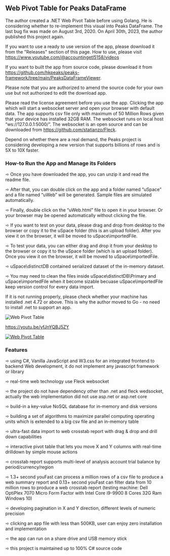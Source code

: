 ## Web Pivot Table for Peaks DataFrame

The author created a .NET Web Pivot Table before using Golang. He is considering whether to re-implement this visual into Peaks DataFrame. The last bug fix was made on August 3rd, 2020. On April 30th, 2023, the author published this project again. 

If you want to use a ready to use version of the app, please download it from the "Releases" section of this page. How to use, please visit https://www.youtube.com/@accountingetl5158/videos

If you want to built the app from source code, please download it from https://github.com/hkpeaks/peaks-framework/tree/main/PeaksDataFrameViewer.

Please note that you are authorized to amend the source code for your own use but not authorized to edit the download app.

Please read the license agreement before you use the app. Clicking the app which will start a websocket server and open your browser with default data. The app supports csv file only with maximum of 50 Million Rows given that your device has installed 32GB RAM. The websocket runs on local host “ws://127.0.0.1:5000/”. The websocket is an open source and can be downloaded from https://github.com/statianzo/Fleck.

Depend on whether there are a real demand, the Peaks project is considering developing a new version that supports billions of rows and is 5X to 10X faster.

### How-to Run the App and Manage its Folders

➾ Once you have downloaded the app, you can unzip it and read the readme file.

➾ After that, you can double click on the app and a folder named “uSpace” and a file named “uWeb” will be generated. Sample files are simulated automatically.

➾ Finally, double click on the “uWeb.html” file to open it in your browser. Or your browser may be opened automatically without clicking the file.

➾ If you want to test on your data, please drag and drop from desktop to the browser or copy it to the uSpace folder (this is an upload folder). After you view it on the browser, it will be moved to uSpace\importedFile. 

➾ To test your data, you can either drag and drop it from your desktop to the browser or copy it to the uSpace folder (which is an upload folder). Once you view it on the browser, it will be moved to uSpace\importedFile.

➾ uSpace\distinctDB contained serialized dataset of the in-memory dataset. 

➾ You may need to clean the files inside uSpace\distinctDB\Primary and uSpace\importedFile when it become sizable becuase uSpace\importedFile keep version control for every data import.

If it is not running properly, please check whether your machine has installed .net 4.72 or above. This is why the author moved to Go - no need to install .net to support an app.

![Web Pivot Table](https://github.com/hkpeaks/peaks-framework/blob/main/PeaksDataFrameViewer/InstalledFolder.png)

https://youtu.be/yfJnYQBJ5ZY

[![Web Pivot Table](https://github.com/hkpeaks/peaks-framework/blob/main/PeaksDataFrameViewer/WebPivotTable.png)](http://www.youtube.com/watch?v=yfJnYQBJ5ZY "Web Pivot Table")

### Features

➾ using C#, Vanilla JavaScript and W3.css for an integrated frontend to backend Web development, it do not implement any javascript framework or library 

➾  real-time web technology use Fleck websocket

➾  the project do not have dependency other than .net and fleck wedsocket, actually the web implementation did not use asp.net or asp.net core

➾  build-in a key-value NoSQL database for in-memory and disk versions

➾  building a set of algorithms to maximize parallel computing operating units which is extended to a big csv file and an in-memory table

➾  ultra-fast data import to web crosstab report with drag & drop and drill down capabilities 

➾  interactive pivot table that lets you move X and Y columns with real-time drilldown by simple mouse actions

➾  crosstab report supports multi-level of analysis account trial balance by period/currency/region

➾  1.3+ second youFast can process a million rows of a csv file to produce a web summary report and 0.13+ second youFast can filter data from 10 million rows to produce a web crosstab report (testing machine: Dell OptiPlex 7070 Micro Form Factor with Intel Core i9-9900 8 Cores 32G Ram Windows 10)

➾  developing pagination in X and Y direction, different levels of numeric precision

➾  clicking an app file with less than 500KB, user can enjoy zero installation and implementation 

➾  the app can run on a share drive and USB memory stick

➾  this project is maintained up to 100% C# source code
